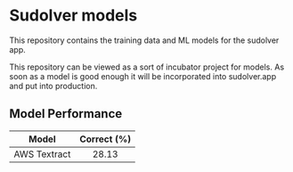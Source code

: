 # Sudolver models
This repository contains the training data and ML models for the sudolver app.

This repository can be viewed as a sort of incubator project for models. As soon as a model is good enough it will be incorporated into sudolver.app and put into production.

## Model Performance

| Model | Correct (%)  |
| :---:   | :-: |
| AWS Textract | 28.13 |
